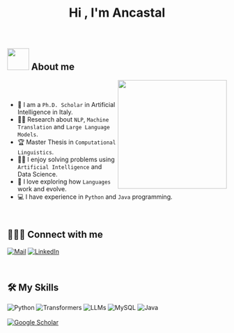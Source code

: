 <h1 align="center">Hi , I'm Ancastal</h1>



<br>


	
## <picture><img src = "https://github.com/7oSkaaa/7oSkaaa/blob/main/Images/about_me.gif?raw=true" width = 50px></picture> About me

<picture> <img align="right" src="https://github.com/7oSkaaa/7oSkaaa/blob/main/Images/Right_Side.gif?raw=true" width = 250px></picture>

<br><br>

- :school: I am a `Ph.D. Scholar` in Artificial Intelligence in Italy.
- :student: Research about `NLP`, `Machine Translation` and `Large Language Models`.
- :trophy: Master Thesis in `Computational Linguistics`.
- :technologist: I enjoy solving problems using `Artificial Intelligence` and Data Science.
- :brain: I love exploring how `Languages` work and evolve.
- :computer: I have experience in `Python` and `Java` programming.

<br>


## 🧑🏻‍💻 **Connect with me**

<a href="mailto:antonio.castaldo@phd.unipi.it">![Mail](https://img.shields.io/badge/Gmail-D14836?style=for-the-badge&logo=gmail&logoColor=white)</a>
<a href="https://www.linkedin.com/in/antonio-castaldo/">![LinkedIn](https://img.shields.io/badge/LinkedIn-0077B5?style=for-the-badge&logo=linkedin&logoColor=white)</a>

<br>

## 🛠️ My Skills

<p align="center">


    
![Python](https://img.shields.io/badge/Python%20-%2314354C.svg?style=for-the-badge&logo=python&logoColor=white)
![Transformers](https://img.shields.io/badge/🤗%20Transformers-FFCC4D?style=for-the-badge&logoColor=black)
![LLMs](https://img.shields.io/badge/LLMs-00A99D?style=for-the-badge&logo=openai&logoColor=white)
![MySQL](https://img.shields.io/badge/MySQL-005C84?style=for-the-badge&logo=mysql&logoColor=white)
![Java](https://img.shields.io/badge/Java-ED8B00?style=for-the-badge&logo=openjdk&logoColor=white)
<br>   
[![Google Scholar](https://img.shields.io/badge/Google%20Scholar-4285F4?style=for-the-badge&logo=google-scholar&logoColor=white)](https://scholar.google.com/citations?user=OlfrnggAAAAJ)


&emsp; 
